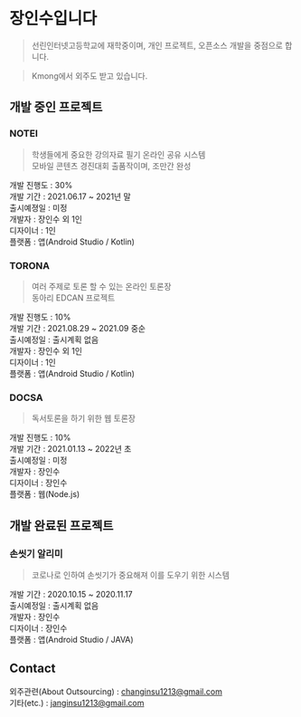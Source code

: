 # 장인수입니다
> 선린인터넷고등학교에 재학중이며, 개인 프로젝트, 오픈소스 개발을 중점으로 합니다. <br>

> Kmong에서 외주도 받고 있습니다.

## 개발 중인 프로젝트

### NOTEI
> 학생들에게 중요한 강의자료 필기 온라인 공유 시스템 <br>
> 모바일 콘텐츠 경진대회 출품작이며, 조만간 완성

개발 진행도 : 30% <br>
개발 기간 : 2021.06.17 ~ 2021년 말 <br>
출시예졍일 : 미정 <br>
개발자 : 장인수 외 1인 <br>
디자이너 : 1인<br>
플랫폼 : 앱(Android Studio / Kotlin)

### TORONA
> 여러 주제로 토론 할 수 있는 온라인 토론장 <br>
> 동아리 EDCAN 프로젝트

개발 진행도 : 10% <br>
개발 기간 : 2021.08.29 ~ 2021.09 중순 <br>
출시예정일 : 출시계획 없음 <br>
개발자 : 장인수 외 1인 <br>
디자이너 : 1인<br>
플랫폼 : 앱(Android Studio / Kotlin)

### DOCSA
> 독서토론을 하기 위한 웹 토론장

개발 진행도 : 10% <br>
개발 기간 : 2021.01.13 ~ 2022년 초 <br>
출시예정일 : 미정 <br>
개발자 : 장인수<br>
디자이너 : 장인수<br>
플랫폼 : 웹(Node.js)



## 개발 완료된 프로젝트

### 손씻기 알리미
> 코로나로 인하여 손씻기가 중요해져 이를 도우기 위한 시스템

개발 기간 : 2020.10.15 ~ 2020.11.17 <br>
출시예정일 : 출시계획 없음 <br>
개발자 : 장인수<br>
디자이너 : 장인수<br>
플랫폼 : 앱(Android Studio / JAVA)


## Contact
외주관련(About Outsourcing) : changinsu1213@gmail.com <br>
기타(etc.) : janginsu1213@gmail.com
